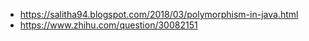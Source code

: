 
- https://salitha94.blogspot.com/2018/03/polymorphism-in-java.html
- https://www.zhihu.com/question/30082151
